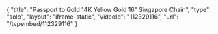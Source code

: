{
    "title": "Passport to Gold 14K Yellow Gold 16\" Singapore Chain",
    "type": "solo",
    "layout": "iframe-static",
    "videoId": "112329116",
    "url": "\/tvpembed\/112329116"
}